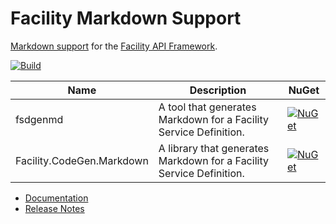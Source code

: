 # Facility Markdown Support

[Markdown support](https://facilityapi.github.io/generate/markdown) for the [Facility API Framework](https://facilityapi.github.io/).

[![Build](https://github.com/FacilityApi/FacilityMarkdown/workflows/Build/badge.svg)](https://github.com/FacilityApi/FacilityMarkdown/actions?query=workflow%3ABuild)

Name | Description | NuGet
--- | --- | ---
fsdgenmd | A tool that generates Markdown for a Facility Service Definition. | [![NuGet](https://img.shields.io/nuget/v/fsdgenmd.svg)](https://www.nuget.org/packages/fsdgenmd)
Facility.CodeGen.Markdown | A library that generates Markdown for a Facility Service Definition. | [![NuGet](https://img.shields.io/nuget/v/Facility.CodeGen.Markdown.svg)](https://www.nuget.org/packages/Facility.CodeGen.Markdown)

* [Documentation](https://facilityapi.github.io/)
* [Release Notes](ReleaseNotes.md)
